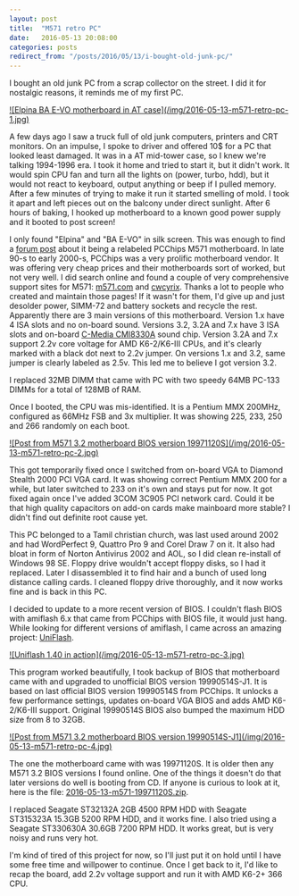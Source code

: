 ```yaml
---
layout: post
title:  "M571 retro PC"
date:   2016-05-13 20:08:00
categories: posts
redirect_from: "/posts/2016/05/13/i-bought-old-junk-pc/"
---
```


I bought an old junk PC from a scrap collector on the street.
I did it for nostalgic reasons, it reminds me of my first PC.

<a href="/img/2016-05-13-m571-retro-pc-1-full.jpg">
![Elpina BA E-VO motherboard in AT case](/img/2016-05-13-m571-retro-pc-1.jpg)
</a>

A few days ago I saw a truck full of old junk computers, printers and CRT monitors.
On an impulse, I spoke to driver and offered 10$ for a PC that looked least damaged.
It was in a AT mid-tower case, so I knew we're talking 1994-1996 era.
I took it home and tried to start it, but it didn't work.
It would spin CPU fan and turn all the lights on (power, turbo, hdd), but it would not react to keyboard, output anything or beep if I pulled memory.
After a few minutes of trying to make it run it started smelling of mold.
I took it apart and left pieces out on the balcony under direct sunlight.
After 6 hours of baking, I hooked up motherboard to a known good power supply and it booted to post screen!

I only found "Elpina" and "BA E-VO" in silk screen.
This was enough to find a [forum post](https://www.wimsbios.com/forum/where-can-find-motherboard-manual-f34/manual-for-elpina-9814-t5742.html) about it being a relabeled PCChips M571 motherboard.
In late 90-s to early 2000-s, PCChips was a very prolific motherboard vendor.
It was offering very cheap prices and their motherboards sort of worked, but not very well.
I did search online and found a couple of very comprehensive support sites for M571: [m571.com](http://m571.com/m571/) and [cwcyrix](http://cwcyrix.duckdns.org/techpage/html/m1.html).
Thanks a lot to people who created and maintain those pages!
If it wasn't for them, I'd give up and just desolder power, SIMM-72 and battery sockets and recycle the rest.
Apparently there are 3 main versions of this motherboard.
Version 1.x have 4 ISA slots and no on-board sound.
Versions 3.2, 3.2A and 7.x have 3 ISA slots and on-board [C-Media CMI8330A](https://www.vogonsdrivers.com/index.php?catid=55) sound chip.
Version 3.2A and 7.x support 2.2v core voltage for AMD K6-2/K6-III CPUs, and it's clearly marked with a black dot next to 2.2v jumper.
On versions 1.x and 3.2, same jumper is clearly labeled as 2.5v.
This led me to believe I got version 3.2.

I replaced 32MB DIMM that came with PC with two speedy 64MB PC-133 DIMMs for a total of 128MB of RAM.

Once I booted, the CPU was mis-identified.
It is a Pentium MMX 200MHz, configured as 66MHz FSB and 3x multiplier.
It was showing 225, 233, 250 and 266 randomly on each boot.

<a href="/img/2016-05-13-m571-retro-pc-2-full.jpg">
![Post from M571 3.2 motherboard BIOS version 19971120S](/img/2016-05-13-m571-retro-pc-2.jpg)
</a>

This got temporarily fixed once I switched from on-board VGA to Diamond Stealth 2000 PCI VGA card.
It was showing correct Pentium MMX 200 for a while, but later switched to 233 on it's own and stays put for now.
It got fixed again once I've added 3COM 3C905 PCI network card.
Could it be that high quality capacitors on add-on cards make mainboard more stable?
I didn't find out definite root cause yet.

This PC belonged to a Tamil christian church, was last used around 2002 and had WordPerfect 9, Quattro Pro 9 and Corel Draw 7 on it.
It also had bloat in form of Norton Antivirus 2002 and AOL, so I did clean re-install of Windows 98 SE.
Floppy drive wouldn't accept floppy disks, so I had it replaced.
Later I disassembled it to find hair and a bunch of used long distance calling cards.
I cleaned floppy drive thoroughly, and it now works fine and is back in this PC.

I decided to update to a more recent version of BIOS.
I couldn't flash BIOS with amiflash 6.x that came from PCChips with BIOS file, it would just hang.
While looking for different versions of amiflash, I came across an amazing project: [UniFlash](http://www.rainbow-software.org/uniflash/).

<a href="/img/2016-05-13-m571-retro-pc-3-full.jpg">
![Uniflash 1.40 in action](/img/2016-05-13-m571-retro-pc-3.jpg)
</a>

This program worked beautifully, I took backup of BIOS that motherboard came with and upgraded to unofficial BIOS version 19990514S-J1.
It is based on last official BIOS version 19990514S from PCChips.
It unlocks a few performance settings, updates on-board VGA BIOS and adds AMD K6-2/K6-III support.
Original 19990514S BIOS also bumped the maximum HDD size from 8 to 32GB.

<a href="/img/2016-05-13-m571-retro-pc-4-full.jpg">
![Post from M571 3.2 motherboard BIOS version 19990514S-J1](/img/2016-05-13-m571-retro-pc-4.jpg)
</a>

The one the motherboard came with was 19971120S.
It is older then any M571 3.2 BIOS versions I found online.
One of the things it doesn't do that later versions do well is booting from CD.
If anyone is curious to look at it, here is the file: [2016-05-13-m571-19971120S.zip](/files/2016-05-13-m571-19971120S.zip).

I replaced Seagate ST32132A 2GB 4500 RPM HDD with Seagate ST315323A 15.3GB 5200 RPM HDD, and it works fine.
I also tried using a Seagate ST330630A 30.6GB 7200 RPM HDD. It works great, but is very noisy and runs very hot.

I'm kind of tired of this project for now, so I'll just put it on hold until I have some free time and willpower to continue.
Once I get back to it, I'd like to recap the board, add 2.2v voltage support and run it with AMD K6-2+ 366 CPU.
